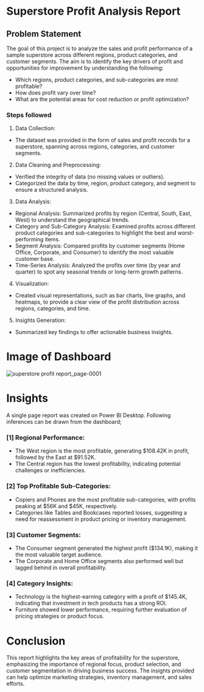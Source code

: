 # Superstore Profit Analysis Report

## Problem Statement

The goal of this project is to analyze the sales and profit performance of a sample superstore across different regions, product categories, and customer segments. The aim is to identify the key drivers of profit and opportunities for improvement by understanding the following:

- Which regions, product categories, and sub-categories are most profitable?
- How does profit vary over time?
- What are the potential areas for cost reduction or profit optimization?


### Steps followed 

1. Data Collection:
- The dataset was provided in the form of sales and profit records for a superstore, spanning across regions, categories, and customer segments.
2. Data Cleaning and Preprocessing:

- Verified the integrity of data (no missing values or outliers).
- Categorized the data by time, region, product category, and segment to ensure a structured analysis.
3. Data Analysis:

- Regional Analysis: Summarized profits by region (Central, South, East, West) to understand the geographical trends.
- Category and Sub-Category Analysis: Examined profits across different product categories and sub-categories to highlight the best and worst-performing items.
- Segment Analysis: Compared profits by customer segments (Home Office, Corporate, and Consumer) to identify the most valuable customer base.
- Time-Series Analysis: Analyzed the profits over time (by year and quarter) to spot any seasonal trends or long-term growth patterns.
4. Visualization:
- Created visual representations, such as bar charts, line graphs, and heatmaps, to provide a clear view of the profit distribution across regions, categories, and time.
5. Insights Generation:
- Summarized key findings to offer actionable business insights. 
  
# Image of Dashboard

![superstore profit report_page-0001](https://github.com/user-attachments/assets/e9089377-31f2-4302-a856-95a3c13d5801)

# Insights

A single page report was created on Power BI Desktop. Following inferences can be drawn from the dashboard;

### [1] Regional Performance:

- The West region is the most profitable, generating $108.42K in profit, followed by the East at $91.52K.
- The Central region has the lowest profitability, indicating potential challenges or inefficiencies.

           
### [2] Top Profitable Sub-Categories:

- Copiers and Phones are the most profitable sub-categories, with profits peaking at $56K and $45K, respectively.
- Categories like Tables and Bookcases reported losses, suggesting a need for reassessment in product pricing or inventory management.
  
### [3] Customer Segments:

- The Consumer segment generated the highest profit ($134.1K), making it the most valuable target audience.
- The Corporate and Home Office segments also performed well but lagged behind in overall profitability.

 ### [4] Category Insights:

- Technology is the highest-earning category with a profit of $145.4K, indicating that investment in tech products has a strong ROI.
- Furniture showed lower performance, requiring further evaluation of pricing strategies or product focus.
# Conclusion
This report highlights the key areas of profitability for the superstore, emphasizing the importance of regional focus, product selection, and customer segmentation in driving business success. The insights provided can help optimize marketing strategies, inventory management, and sales efforts.


